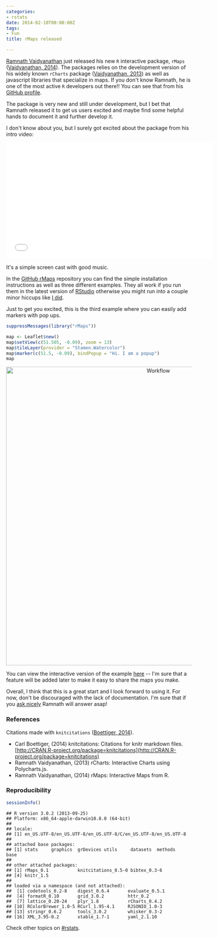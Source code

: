 ```yaml
---
categories:
- rstats
date: 2014-02-10T00:00:00Z
tags:
- Fun
title: rMaps released

---
```











[Ramnath Vaidyanathan](https://github.com/ramnathv) just released his new `R` interactive package, `rMaps` (<span class="showtooltip" title="Vaidyanathan R (2014). rMaps: Interactive Maps from R. R package version 0.1."><a href="">Vaidyanathan, 2014</a></span>). The packages relies on the development version of his widely known `rCharts` package (<span class="showtooltip" title="Vaidyanathan R (2013). rCharts: Interactive Charts using Polycharts.js. R package version 0.4.2."><a href="">Vaidyanathan, 2013</a></span>) as well as javascript libraries that specialize in maps. If you don't know Ramnath, he is one of the most active `R` developers out there!! You can see that from his [GitHub profile](https://github.com/ramnathv).

The package is very new and still under development, but I bet that Ramnath released it to get us users excited and maybe find some helpful hands to document it and further develop it.

I don't know about you, but I surely got excited about the package from his intro video:

<iframe width="560" height="315" src="//www.youtube.com/embed/sSbb3PyaSu8" frameborder="0" allowfullscreen></iframe>

It's a simple screen cast with good music. 

In the [GitHub rMaps](https://github.com/ramnathv/rMaps) repository you can find the simple installation instructions as well as three different examples. They all work if you run them in the latest version of [RStudio](http://www.rstudio.com/) otherwise you might run into a couple minor hiccups like [I did](https://github.com/ramnathv/rMaps/issues/1).

Just to get you excited, this is the third example where you can easily add markers with pop ups.


```r
suppressMessages(library("rMaps"))
```



```r
map <- Leaflet$new()
map$setView(c(51.505, -0.09), zoom = 13)
map$tileLayer(provider = "Stamen.Watercolor")
map$marker(c(51.5, -0.09), bindPopup = "Hi. I am a popup")
map
```


<center>
<a href="http://lcolladotor.github.io/figs/2014-02-10-rMaps-released/example3.png"><img src="http://lcolladotor.github.io/figs/2014-02-10-rMaps-released/example3.png" alt="Workflow" style="width: 808px;"/></a>
</center>

You can view the interactive version of the example [here](http://www.biostat.jhsph.edu/~lcollado/misc/rMaps/file5d8743376948.html) -- I'm sure that a feature will be added later to make it easy to share the maps you make.


Overall, I think that this is a great start and I look forward to using it. For now, don't be discouraged with the lack of documentation. I'm sure that if you [ask nicely](https://github.com/ramnathv/rMaps/issues) Ramnath will answer asap!

### References

Citations made with `knitcitations` (<span class="showtooltip" title="Boettiger C (2014). knitcitations: Citations for knitr markdown files. R package version 0.5-0."><a href="http://CRAN.R-project.org/package=knitcitations">Boettiger, 2014</a></span>).



- Carl Boettiger,   (2014) knitcitations: Citations for knitr markdown files.  [http://CRAN.R-project.org/package=knitcitations](http://CRAN.R-project.org/package=knitcitations)
- Ramnath Vaidyanathan,   (2013) rCharts: Interactive Charts using Polycharts.js.
- Ramnath Vaidyanathan,   (2014) rMaps: Interactive Maps from R.


### Reproducibility


```r
sessionInfo()
```



```
## R version 3.0.2 (2013-09-25)
## Platform: x86_64-apple-darwin10.8.0 (64-bit)
## 
## locale:
## [1] en_US.UTF-8/en_US.UTF-8/en_US.UTF-8/C/en_US.UTF-8/en_US.UTF-8
## 
## attached base packages:
## [1] stats     graphics  grDevices utils     datasets  methods   base     
## 
## other attached packages:
## [1] rMaps_0.1           knitcitations_0.5-0 bibtex_0.3-6       
## [4] knitr_1.5          
## 
## loaded via a namespace (and not attached):
##  [1] codetools_0.2-8    digest_0.6.4       evaluate_0.5.1    
##  [4] formatR_0.10       grid_3.0.2         httr_0.2          
##  [7] lattice_0.20-24    plyr_1.8           rCharts_0.4.2     
## [10] RColorBrewer_1.0-5 RCurl_1.95-4.1     RJSONIO_1.0-3     
## [13] stringr_0.6.2      tools_3.0.2        whisker_0.3-2     
## [16] XML_3.95-0.2       xtable_1.7-1       yaml_2.1.10
```


Check other topics on [#rstats](https://twitter.com/search?q=%23rstats).
